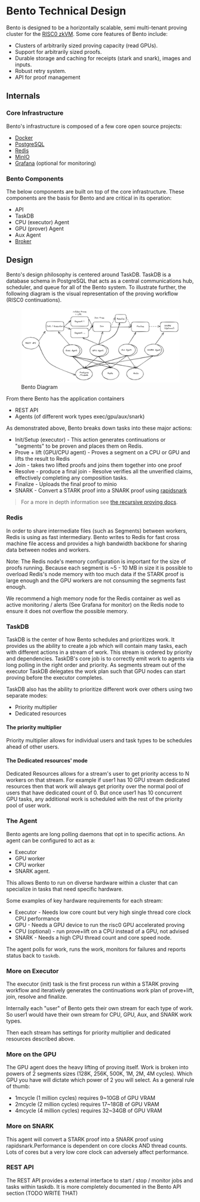 # Bento Technical Design

Bento is designed to be a horizontally scalable, semi multi-tenant proving cluster for the [RISC0 zkVM](https://risczero.com).
Some core features of Bento include:

- Clusters of arbitrarily sized proving capacity (read GPUs).
- Support for arbitrarily sized proofs.
- Durable storage and caching for receipts (stark and snark), images and inputs.
- Robust retry system.
- API for proof management

## Internals

### Core Infrastructure

Bento's infrastructure is composed of a few core open source projects:

- [Docker](https://docs.docker.com/get-started/docker-overview/)
- [PostgreSQL](https://www.postgresql.org/)
- [Redis](https://redis.io/)
- [MinIO](https://min.io/)
- [Grafana](https://grafana.com/) (optional for monitoring)

### Bento Components

The below components are built on top of the core infrastructure. These components are the basis for Bento and are critical
in its operation:

- API
- TaskDB
- CPU (executor) Agent
- GPU (prover) Agent
- Aux Agent
- [Broker][page-broker]

## Design

Bento's design philosophy is centered around TaskDB. TaskDB is a database schema in PostgreSQL that acts as a central communications hub, scheduler, and queue for all of the Bento system. To illustrate further, the following diagram is the visual representation of the proving workflow (RISC0 continuations).

<figure>
  <img src="../../images/bento-diagram.png"/>
  <cap>Bento Diagram</cap>
</figure>

From there Bento has the application containers

- REST API
- Agents (of different work types exec/gpu/aux/snark)

As demonstrated above, Bento breaks down tasks into these major actions:

- Init/Setup (executor) - This action generates continuations or "segments" to be proven and places them on Redis.
- Prove + lift (GPU/CPU agent) - Proves a segment on a CPU or GPU and lifts the result to Redis
- Join - takes two lifted proofs and joins them together into one proof
- Resolve - produce a final join - Resolve verifies all the unverified claims, effectively completing any composition tasks.
- Finalize - Uploads the final proof to minio
- SNARK - Convert a STARK proof into a SNARK proof using [rapidsnark](https://github.com/iden3/rapidsnark)

> For a more in depth information see [the recursive proving docs][r0-docs-recursion].

### Redis

In order to share intermediate files (such as Segments) between workers, Redis is using as fast intermediary. Bento writes to Redis for fast cross machine file access and provides a high bandwidth backbone for sharing data between nodes and workers.

<div class="warning">

Note: The Redis node's memory configuration is important for the size of proofs running. Because each segment is ~5 - 10 MB in size it is possible to overload Redis's node memory with too much data if the STARK proof is large enough and the GPU workers are not consuming the segments fast enough.

We recommend a high memory node for the Redis container as well as active monitoring / alerts (See Grafana for monitor) on the Redis node to ensure it does not overflow the possible memory.

</div>

### TaskDB

TaskDB is the center of how Bento schedules and prioritizes work. It provides us the ability to create a job which will contain many tasks, each with different actions in a stream of work. This stream is ordered by priority and dependencies. TaskDB's core job is to correctly emit work to agents via long polling in the right order and priority. As segments stream out of the executor TaskDB delegates the work plan such that GPU nodes can start proving before the executor completes.

TaskDB also has the ability to prioritize different work over others using two separate modes:

- Priority multiplier
- Dedicated resources

#### The priority multiplier

Priority multiplier allows for individual users and task types to be schedules ahead of other users.

#### The Dedicated resources' mode

Dedicated Resources allows for a stream's user to get priority access to N workers on that stream. For example if user1 has 10 GPU stream dedicated resources then that work will always get priority over the normal pool of users that have dedicated count of 0. But once user1 has 10 concurrent GPU tasks, any additional work is scheduled with the rest of the priority pool of user work.

### The Agent

Bento agents are long polling daemons that opt in to specific actions. An agent can be configured to act as a:

- Executor
- GPU worker
- CPU worker
- SNARK agent.

This allows Bento to run on diverse hardware within a cluster that can specialize in tasks that need specific hardware.

Some examples of key hardware requirements for each stream:

- Executor - Needs low core count but very high single thread core clock CPU performance
- GPU - Needs a GPU device to run the risc0 GPU accelerated proving
- CPU (optional) - run prove+lift on a CPU instead of a GPU, not advised
- SNARK - Needs a high CPU thread count and core speed node.

The agent polls for work, runs the work, monitors for failures and reports status back to `taskdb`.

### More on Executor

The executor (init) task is the first process run within a STARK proving workflow and iteratively generates the continuations work plan of prove+lift, join, resolve and finalize.

Internally each "user" of Bento gets their own stream for each type of work. So user1 would have their own stream for CPU, GPU, Aux, and SNARK work types.

Then each stream has settings for priority multiplier and dedicated resources described above.

### More on the GPU

The GPU agent does the heavy lifting of proving itself. Work is broken into powers of 2 segments sizes (128K, 256K, 500K, 1M, 2M, 4M cycles). Which GPU you have will dictate which power of 2 you will select. As a general rule of thumb:

- 1mcycle (1 million cycles) requires 9~10GB of GPU VRAM
- 2mcycle (2 million cycles) requires 17~18GB of GPU VRAM
- 4mcycle (4 million cycles) requires 32~34GB of GPU VRAM

### More on SNARK

This agent will convert a STARK proof into a SNARK proof using rapidsnark.Performance is dependent on core clocks AND thread counts. Lots of cores but a very low core clock can adversely affect performance.

### REST API

The REST API provides a external interface to start / stop / monitor jobs and tasks within taskdb. It is more completely documented in the Bento API section (TODO WRITE THAT)

[page-broker]: ../broker/README.md
[r0-docs-recursion]: https://dev.risczero.com/api/recursion
